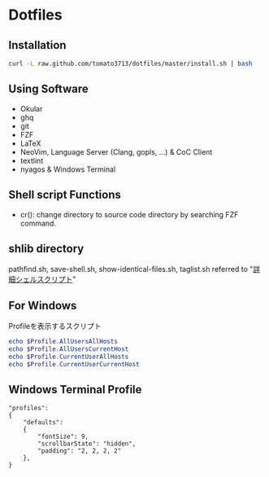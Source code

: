 # Dotfiles

## Installation

```sh
curl -L raw.github.com/tomato3713/dotfiles/master/install.sh | bash
```

## Using Software

- Okular
- ghq
- git
- FZF
- LaTeX
- NeoVim, Language Server (Clang, gopls, ...) & CoC Client
- textlint
- nyagos & Windows Terminal

## Shell script Functions

- cr(): change directory to source code directory by searching FZF command.

## shlib directory

pathfind.sh, save-shell.sh, show-identical-files.sh, taglist.sh referred to "[詳細シェルスクリプト](https://www.oreilly.co.jp/books/4873112672/)"

## For Windows

Profileを表示するスクリプト

``` powershell
echo $Profile.AllUsersAllHosts
echo $Profile.AllUsersCurrentHost
echo $Profile.CurrentUserAllHosts
echo $Profile.CurrentUserCurrentHost
```

## Windows Terminal Profile

```config
"profiles":
{
    "defaults":
    {
        "fontSize": 9,
        "scrollbarState": "hidden",
        "padding": "2, 2, 2, 2"
    },
}
```
